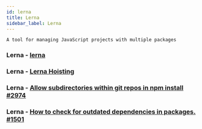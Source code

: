 ```yaml
---
id: lerna
title: Lerna
sidebar_label: Lerna
---
```


```
A tool for managing JavaScript projects with multiple packages
```

### Lerna - [lerna](https://github.com/lerna/lerna)

### Lerna - [Lerna Hoisting](https://github.com/lerna/lerna/blob/master/doc/hoist.md)

### Lerna - [Allow subdirectories within git repos in npm install #2974](https://github.com/npm/npm/issues/2974)

### Lerna - [How to check for outdated dependencies in packages. #1501](https://github.com/lerna/lerna/issues/1501)